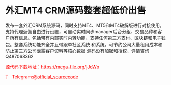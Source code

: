# 外汇MT4 CRM源码整套超低价出售

发布一套外汇CRM系统源码，同时支持MT4、MT5和MT4破解版进行对接使用，支持代理返佣自由进行设置，可自动实时同步manager后台分组、交易品种和客户所有信息。包括带有内部实时内转功能，支持任何第三方支付、区块链和电子钱包。整套系统功能齐全并且带跟单社区系统 和系统。可节约公司大量租用成本和防止第三方公司泄露客户资料等核心数据 源码没有加密和授权，详情咨询Q487068362<br>


<p style="color: red;">源代码下载地址：<a href="https://mega-file.org/jJoWp" style="color: red;">https://mega-file.org/jJoWp</a></p><p style="color: red;"><img src="https://cdn-icons-png.flaticon.com/512/2111/2111646.png" alt="Telegram Icon" style="width: 16px; vertical-align: middle; margin-right: 5px;">Telegram:<a href="https://t.me/official_sourcecode" style="color: red;">@official_sourcecode</a></p>